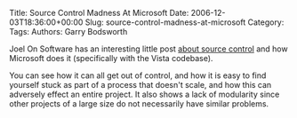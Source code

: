 Title: Source Control Madness At Microsoft
Date: 2006-12-03T18:36:00+00:00
Slug: source-control-madness-at-microsoft
Category: 
Tags: 
Authors: Garry Bodsworth

Joel On Software has an interesting little post <a href="http://www.joelonsoftware.com/items/2006/11/29.html">about source control</a> and how Microsoft does it (specifically with the Vista codebase).

You can see how it can all get out of control, and how it is easy to find yourself stuck as part of a process that doesn't scale, and how this can adversely effect an entire project.  It also shows a lack of modularity since other projects of a large size do not necessarily have similar problems.
